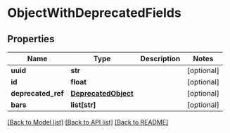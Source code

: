 # ObjectWithDeprecatedFields


## Properties
Name | Type | Description | Notes
------------ | ------------- | ------------- | -------------
**uuid** | **str** |  | [optional] 
**id** | **float** |  | [optional] 
**deprecated_ref** | [**DeprecatedObject**](DeprecatedObject.md) |  | [optional] 
**bars** | **list[str]** |  | [optional] 

[[Back to Model list]](../README.md#documentation-for-models) [[Back to API list]](../README.md#documentation-for-api-endpoints) [[Back to README]](../README.md)


